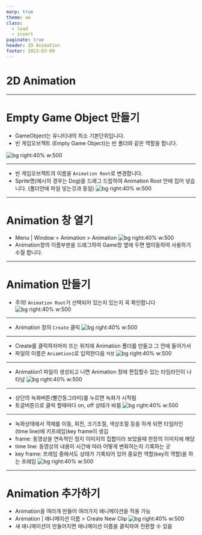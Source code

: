 ```yaml
---
marp: true
theme: a4
class:
  - lead
  - invert
paginate: true
header: 2D Animation
footer: 2023-03-09
---
```


# 2D Animation

---

# Empty Game Object 만들기
- GameObject는 유니티내의 최소 기본단위입니다.
- 빈 게임오브젝트 (Empty Game Object)는 빈 폴더와 같은 역할을 합니다.

![bg right:40% w:500](../../Marp_images/Unity3d/Unity_2d_animation1.png)

---

- 빈 게임오브젝트의 이름을 ```Animation Root```로 변경합니다.
- Sprite명(예시의 경우는 Dog)을 드래그 드랍하여 Animation Root 안에 집어 넣습니다. (폴더안에 파일 넣는것과 동일)
![bg right:40% w:500](../../Marp_images/Unity3d/Unity_2d_animation2.png)

---

# Animation 창 열기
- Menu | Window > Animation > Animation
![bg right:40% w:500](../../Marp_images/Unity3d/Unity_2d_animation3.png)
- Animation창의 이름부분을 드래그하여 Game창 옆에 두면 탭이동하여 사용하기 수월 합니다.

---

# Animation 만들기
- 주의! ```Animation Root```가 선택되어 있는지 있는지 꼭 확인합니다
![bg right:40% w:500](../../Marp_images/Unity3d/Unity_2d_animation3_1.png)

---

- Animation 창의 ```Create``` 클릭
![bg right:40% w:500](../../Marp_images/Unity3d/Unity_2d_animation4.png)

---

- Create를 클릭하자마자 뜨는 위치에 Animation 폴더를 만들고 그 안에 들어가서
- 파일의 이름은 ```Aniamtion1```로 입력한다음 ```저장```
![bg right:40% w:500](../../Marp_images/Unity3d/Unity_2d_animation5.png)

---

* Animation1 파일이 생성되고 나면 Animation 창에 편집할수 있는 타임라인이 나타남
![bg right:40% w:500](../../Marp_images/Unity3d/Unity_2d_animation6.png)

---

* 상단의 녹화버튼(빨간동그라미)를 누르면 녹화가 시작됨
* 토글버튼으로 클릭 할때마다 on, off 상태가 바뀜
![bg right:40% w:500](../../Marp_images/Unity3d/Unity_2d_animation7.png)


---

* 녹화상태에서 객체를 이동, 회전, 크기조절, 색상조절 등을 하게 되면 타임라인(time line)에 키프레임(key frame이 생김
* frame: 동영상을 연속적인 정지 이미지의 집합이라 보았을때 한장의 이미지에 해당
* time line: 동영상의 내용이 시간에 따라 어떻게 변화하는지 기록하는 곳
* key frame: 프레임 중에서도 상태가 기록되어 있어 중요한 역할(key의 역할)을 하는 프레임
![bg right:40% w:500](../../Marp_images/Unity3d/Unity_2d_animation8.png)

---

# Animation 추가하기
* Animation을 여러개 만들어 여러가지 애니메이션을 적용 가능
* Animation | 애니메이션 이름 > Create New Clip
![bg right:40% w:500](../../Marp_images/Unity3d/Unity_2d_animation9.png)
* 새 애니메이션이 만들어지면 애니메이션 이름을 클릭하여 전환할 수 있음